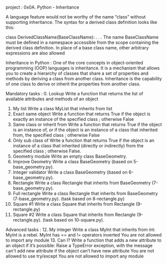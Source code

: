 project : 0x0A. Python - Inheritance

A language feature would not be worthy of the name “class” without supporting inheritance. The syntax for a derived class definition looks like this:

class DerivedClassName(BaseClassName):
    <statement-1>
    .
    .
    .
    <statement-N>
The name BaseClassName must be defined in a namespace accessible from the scope containing the derived class definition. In place of a base class name, other arbitrary expressions are also allowed

Inheritance in Python :
One of the core concepts in object-oriented programming (OOP) languages is inheritance. It is a mechanism that allows you to create a hierarchy of classes that share a set of properties and methods by deriving a class from another class. Inheritance is the capability of one class to derive or inherit the properties from another class.

Mandatory tasks :
0. Lookup
Write a function that returns the list of available attributes and methods of an object
1. My list
Write a class MyList that inherits from list
2. Exact same object
Write a function that returns True if the object is exactly an instance of the specified class ; otherwise False
3. Same class or inherit from
Write a function that returns True if the object is an instance of, or if the object is an instance of a class that inherited from, the specified class ; otherwise False
4. Only sub class of
Write a function that returns True if the object is an instance of a class that inherited (directly or indirectly) from the specified class ; otherwise False.
5. Geometry module
Write an empty class BaseGeometry.
6. Improve Geometry
Write a class BaseGeometry (based on 5-base_geometry.py).
7. Integer validator
Write a class BaseGeometry (based on 6-base_geometry.py).
8. Rectangle
Write a class Rectangle that inherits from BaseGeometry (7-base_geometry.py).
9. Full rectangle
Write a class Rectangle that inherits from BaseGeometry (7-base_geometry.py). (task based on 8-rectangle.py)
10. Square #1
Write a class Square that inherits from Rectangle (9-rectangle.py)
11. Square #2
Write a class Square that inherits from Rectangle (9-rectangle.py). (task based on 10-square.py).

Advanced tasks :
12. My integer
Write a class MyInt that inherits from int:
MyInt is a rebel. MyInt has == and != operators inverted
You are not allowed to import any module
13. Can I?
Write a function that adds a new attribute to an object if it’s possible:
Raise a TypeError exception, with the message can't add new attribute if the object can’t have new attribute
You are not allowed to use try/except
You are not allowed to import any module
